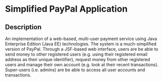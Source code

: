 # Simplified PayPal Application
## Description
An implementation of a web-based, multi-user payment service using Java Enterprise Edition (Java EE) technologies. The system is a much-simplified version of PayPal. Through a JSF-based web interface, users are be able to send money to other registered users (e.g. using their registered email address as their unique identifier), request money from other registered users and manage their own account (e.g. look at their recent transactions). Super-users (i.e. admins) are be able to access all user accounts and transactions.

